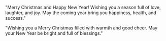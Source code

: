 
"Merry Christmas and Happy New Year! Wishing you a season full of love, laughter, and joy. May the coming year bring you happiness, health, and success."

"Wishing you a Merry Christmas filled with warmth and good cheer. May your New Year be bright and full of blessings."
